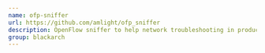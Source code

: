 ```yaml
---
name: ofp-sniffer
url: https://github.com/amlight/ofp_sniffer
description: OpenFlow sniffer to help network troubleshooting in production networks. URL : https://github.com/amlight/ofp_sniffer Groups : blackarch blackarch-sniffer
group: blackarch
---
```

